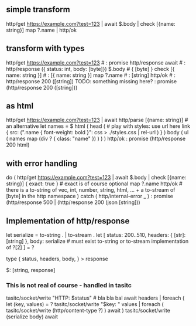 ## simple transform
http/get https://example.com?test=123 | await
$.body | check [{name: string}]
map ?.name | http/ok


## transform with types
http/get https://example.com?test=123 # : promise http/response
await # : http/response ({ status: int, body: [byte]})
$.body # { [byte] }
check [{ name: string }] # : [{ name: string }] 
map ?.name # : [string]
http/ok # : http/response 200 ([string]) TODO: something missing here?
: promise (http/response 200 ([string]))

## as html
http/get https://example.com?test=123 | await
http/parse [{name: string}] # an alternative
let names = $
html (
  head (
    # play with styles: use url here
    link { src: (".name { font-weight: bold }": css > ./styles.css | rel-url ) }
  )
  body (
    ul (
      names map (div ?  { class: "name" })
    )
  )
)
http/ok 
: promise (http/response 200 html)

## with error handling
do (
  http/get https://example.com?test=123 | await
  $.body | check [{name: string}] { exact: true } # exact is of course optional
  map ?.name
  http/ok # there is a to-string of vec, int, number, string, html, ... + a to-stream of [byte] in the http namespace
) catch (
  http/internal-error _
)
: promise (http/response 500 | (http/response 200 (json [string]))

## Implementation of http/response

let serialize = to-string . | to-stream . 
let [
  status: 200..510, 
  headers: { [str]: [string] },
  body: serialize # must exist to-string or to-stream implementation of ?[2]
] = ?

type {
  status,
  headers,
  body,
} > response

$: [string, response]

### This is not real of course - handled in tasitc
tasitc/socket/write "HTTP: $status" # bla bla bal
await
headers | foreach (
  let (key, values) = ?
  tasitc/socket/write "$key: "
  values | foreach (
    tasitc/socket/write (http/content-type ?)
  )
  await
)
tasitc/socket/write (serialize body)
await
